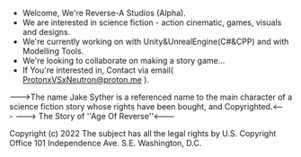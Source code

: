-  Welcome, We're Reverse-A Studios (Alpha).
-  We are interested in science fiction - action cinematic, games, visuals and designs.
-  We're currently working on with Unity&UnrealEngine(C#&CPP) and with Modelling Tools.
-  We're looking to collaborate on making a story game...
-  If You're interested in, Contact via email( ProtonxVSxNeutron@proton.me ).


--->The name Jake Syther is a referenced name to the main character of a science fiction story whose rights have been bought, and Copyrighted.<---
---> The Story of ''Age Of Reverse''<---




Copyright (c) 2022
The subject has all the legal rights
by U.S. Copyright Office
101 Independence Ave. S.E.
Washington, D.C.
